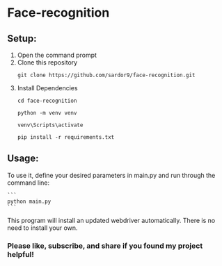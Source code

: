 # Face-recognition

## Setup:
1. Open the command prompt
2. Clone this repository
    ```
    git clone https://github.com/sardor9/face-recognition.git
    
    ```
3. Install Dependencies
    ```
    cd face-recognition
    ```
    ```
    python -m venv venv
    ```
    ```
    venv\Scripts\activate
    ```
    ```
    pip install -r requirements.txt
    ```
## Usage:
To use it, define your desired parameters in main.py and run through the command line:

    ```
    python main.py
    ```

This program will install an updated webdriver automatically. There is no need to install your own.

### Please like, subscribe, and share if you found my project helpful! 
